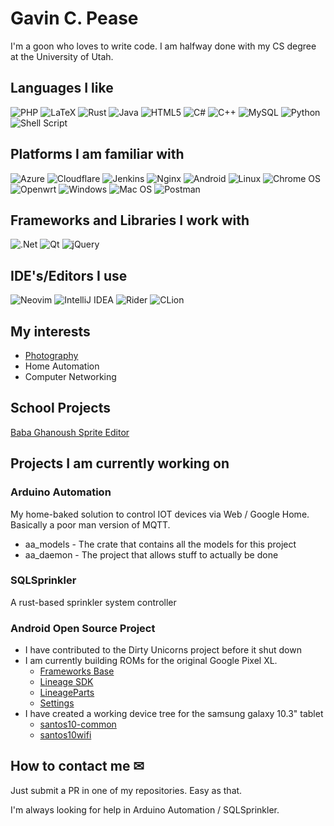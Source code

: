# Gavin C. Pease

I'm a goon who loves to write code.  I am halfway done with my CS degree at the University of Utah.

## Languages I like
![PHP](https://img.shields.io/badge/php-%23777BB4.svg?style=for-the-badge&logo=php&logoColor=white)
![LaTeX](https://img.shields.io/badge/latex-%23008080.svg?style=for-the-badge&logo=latex&logoColor=white)
![Rust](https://img.shields.io/badge/rust-%23000000.svg?style=for-the-badge&logo=rust&logoColor=white)
![Java](https://img.shields.io/badge/java-%23ED8B00.svg?style=for-the-badge&logo=java&logoColor=white)
![HTML5](https://img.shields.io/badge/html5-%23E34F26.svg?style=for-the-badge&logo=html5&logoColor=white)
![C#](https://img.shields.io/badge/c%23-%23239120.svg?style=for-the-badge&logo=c-sharp&logoColor=white)
![C++](https://img.shields.io/badge/c++-%2300599C.svg?style=for-the-badge&logo=c%2B%2B&logoColor=white)
![MySQL](https://img.shields.io/badge/mysql-%2300f.svg?style=for-the-badge&logo=mysql&logoColor=white)
![Python](https://img.shields.io/badge/python-3670A0?style=for-the-badge&logo=python&logoColor=ffdd54)
![Shell Script](https://img.shields.io/badge/shell_script-%23121011.svg?style=for-the-badge&logo=gnu-bash&logoColor=white)

## Platforms I am familiar with
![Azure](https://img.shields.io/badge/azure-%230072C6.svg?style=for-the-badge&logo=azure-devops&logoColor=white)
![Cloudflare](https://img.shields.io/badge/Cloudflare-F38020?style=for-the-badge&logo=Cloudflare&logoColor=white)
![Jenkins](https://img.shields.io/badge/jenkins-%232C5263.svg?style=for-the-badge&logo=jenkins&logoColor=white)
![Nginx](https://img.shields.io/badge/nginx-%23009639.svg?style=for-the-badge&logo=nginx&logoColor=white)
![Android](https://img.shields.io/badge/Android-3DDC84?style=for-the-badge&logo=android&logoColor=white)
![Linux](https://img.shields.io/badge/Linux-FCC624?style=for-the-badge&logo=linux&logoColor=black)
![Chrome OS](https://img.shields.io/badge/chrome%20os-3d89fc?style=for-the-badge&logo=google%20chrome&logoColor=white)
![Openwrt](https://img.shields.io/badge/OpenWrt-00B5E2?style=for-the-badge&logo=OpenWrt&logoColor=white)
![Windows](https://img.shields.io/badge/Windows-0078D6?style=for-the-badge&logo=windows&logoColor=white)
![Mac OS](https://img.shields.io/badge/mac%20os-000000?style=for-the-badge&logo=macos&logoColor=F0F0F0)
![Postman](https://img.shields.io/badge/Postman-FF6C37?style=for-the-badge&logo=postman&logoColor=white)

## Frameworks and Libraries I work with
![.Net](https://img.shields.io/badge/.NET-5C2D91?style=for-the-badge&logo=.net&logoColor=white)
![Qt](https://img.shields.io/badge/Qt-%23217346.svg?style=for-the-badge&logo=Qt&logoColor=white)
![jQuery](https://img.shields.io/badge/jquery-%230769AD.svg?style=for-the-badge&logo=jquery&logoColor=white)

## IDE's/Editors I use
![Neovim](https://img.shields.io/badge/NeoVim-%2357A143.svg?&style=for-the-badge&logo=neovim&logoColor=white)
![IntelliJ IDEA](https://img.shields.io/badge/IntelliJIDEA-000000.svg?style=for-the-badge&logo=intellij-idea&logoColor=white)
![Rider](https://img.shields.io/badge/Rider-000000.svg?style=for-the-badge&logo=Rider&logoColor=white&color=black&labelColor=crimson)
![CLion](https://img.shields.io/badge/CLion-black?style=for-the-badge&logo=clion&logoColor=white)

## My interests
* [Photography](https://portfolio.peasenet.com)
* Home Automation
* Computer Networking

## School Projects
[Baba Ghanoush Sprite Editor](https://github.com/GT3CH1/sprite-editor)

## Projects I am currently working on
### Arduino Automation
My home-baked solution to control IOT devices via Web / Google Home. Basically a poor man version of MQTT.
* aa_models - The crate that contains all the models for this project
* aa_daemon - The project that allows stuff to actually be done

### SQLSprinkler
A rust-based sprinkler system controller

### Android Open Source Project
* I have contributed to the Dirty Unicorns project before it shut down
* I am currently building ROMs for the original Google Pixel XL.
  * [Frameworks Base](https://github.com/GT3CH1/android_frameworks_base)
  * [Lineage SDK](https://github.com/GT3CH1/android_lineage-sdk)
  * [LineageParts](https://github.com/GT3CH1/android_packages_apps_LineageParts)
  * [Settings](https://github.com/GT3CH1/android_packages_apps_Settings)
* I have created a working device tree for the samsung galaxy 10.3" tablet
  * [santos10-common](https://github.com/GT3CH1/android_device_samsung_santos10-common)
  * [santos10wifi](https://github.com/GT3CH1/android_device_samsung_santos10wifi)

## How to contact me ✉
Just submit a PR in one of my repositories. Easy as that.

I'm always looking for help in Arduino Automation / SQLSprinkler.  
